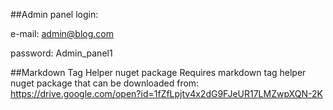 ##Admin panel login:

e-mail: admin@blog.com

password: Admin_panel1

##Markdown Tag Helper nuget package
Requires markdown tag helper nuget package that can be downloaded from: https://drive.google.com/open?id=1fZfLpjtv4x2dG9FJeUR17LMZwpXQN-2K

